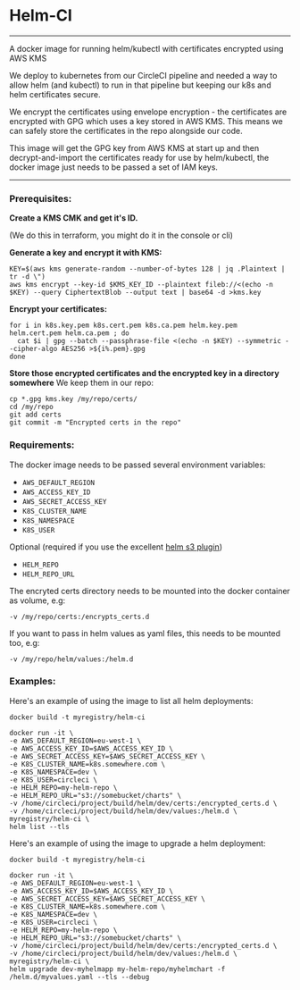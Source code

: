 # Helm-CI

----

A docker image for running helm/kubectl with certificates encrypted using AWS KMS

We deploy to kubernetes from our CircleCI pipeline and needed a way to allow helm (and kubectl) to run in that pipeline but keeping our k8s and helm certificates secure.

We encrypt the certificates using envelope encryption - the certificates are encrypted with GPG which uses a key stored in AWS KMS. This means we can safely store the certificates in the repo alongside our code.

This image will get the GPG key from AWS KMS at start up and then decrypt-and-import the certificates ready for use by helm/kubectl, the docker image just needs to be passed a set of IAM keys.

----

### Prerequisites:

**Create a KMS CMK and get it's ID.**

(We do this in terraform, you might do it in the console or cli)

**Generate a key and encrypt it with KMS:**
```
KEY=$(aws kms generate-random --number-of-bytes 128 | jq .Plaintext | tr -d \")
aws kms encrypt --key-id $KMS_KEY_ID --plaintext fileb://<(echo -n $KEY) --query CiphertextBlob --output text | base64 -d >kms.key
```

**Encrypt your certificates:**
```
for i in k8s.key.pem k8s.cert.pem k8s.ca.pem helm.key.pem helm.cert.pem helm.ca.pem ; do
  cat $i | gpg --batch --passphrase-file <(echo -n $KEY) --symmetric --cipher-algo AES256 >${i%.pem}.gpg
done
```

**Store those encrypted certificates and the encrypted key in a directory somewhere**
We keep them in our repo:
```
cp *.gpg kms.key /my/repo/certs/
cd /my/repo
git add certs
git commit -m "Encrypted certs in the repo"
```

### Requirements:

The docker image needs to be passed several environment variables:

- `AWS_DEFAULT_REGION`
- `AWS_ACCESS_KEY_ID`
- `AWS_SECRET_ACCESS_KEY`
- `K8S_CLUSTER_NAME`
- `K8S_NAMESPACE`
- `K8S_USER`

Optional (required if you use the excellent [helm s3 plugin](https://github.com/hypnoglow/helm-s3))

- `HELM_REPO`
- `HELM_REPO_URL`

The encryted certs directory needs to be mounted into the docker container as volume, e.g:

`-v /my/repo/certs:/encrypts_certs.d`

If you want to pass in helm values as yaml files, this needs to be mounted too, e.g:

`-v /my/repo/helm/values:/helm.d`

### Examples:

Here's an example of using the image to list all helm deployments:

```
docker build -t myregistry/helm-ci

docker run -it \
-e AWS_DEFAULT_REGION=eu-west-1 \
-e AWS_ACCESS_KEY_ID=$AWS_ACCESS_KEY_ID \
-e AWS_SECRET_ACCESS_KEY=$AWS_SECRET_ACCESS_KEY \
-e K8S_CLUSTER_NAME=k8s.somewhere.com \
-e K8S_NAMESPACE=dev \
-e K8S_USER=circleci \
-e HELM_REPO=my-helm-repo \
-e HELM_REPO_URL="s3://somebucket/charts" \
-v /home/circleci/project/build/helm/dev/certs:/encrypted_certs.d \
-v /home/circleci/project/build/helm/dev/values:/helm.d \
myregistry/helm-ci \
helm list --tls
```

Here's an example of using the image to upgrade a helm deployment:

```
docker build -t myregistry/helm-ci

docker run -it \
-e AWS_DEFAULT_REGION=eu-west-1 \
-e AWS_ACCESS_KEY_ID=$AWS_ACCESS_KEY_ID \
-e AWS_SECRET_ACCESS_KEY=$AWS_SECRET_ACCESS_KEY \
-e K8S_CLUSTER_NAME=k8s.somewhere.com \
-e K8S_NAMESPACE=dev \
-e K8S_USER=circleci \
-e HELM_REPO=my-helm-repo \
-e HELM_REPO_URL="s3://somebucket/charts" \
-v /home/circleci/project/build/helm/dev/certs:/encrypted_certs.d \
-v /home/circleci/project/build/helm/dev/values:/helm.d \
myregistry/helm-ci \
helm upgrade dev-myhelmapp my-helm-repo/myhelmchart -f /helm.d/myvalues.yaml --tls --debug
```
